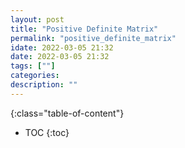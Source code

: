 ```yaml
---
layout: post
title: "Positive Definite Matrix"
permalink: "positive_definite_matrix"
idate: 2022-03-05 21:32
date: 2022-03-05 21:32
tags: [""]
categories:
description: ""
---
```


{:class="table-of-content"}
* TOC 
{:toc}




